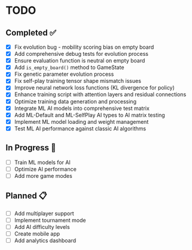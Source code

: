 # TODO

## Completed ✅

- [x] Fix evolution bug - mobility scoring bias on empty board
- [x] Add comprehensive debug tests for evolution process
- [x] Ensure evaluation function is neutral on empty board
- [x] Add `is_empty_board()` method to GameState
- [x] Fix genetic parameter evolution process
- [x] Fix self-play training tensor shape mismatch issues
- [x] Improve neural network loss functions (KL divergence for policy)
- [x] Enhance training script with attention layers and residual connections
- [x] Optimize training data generation and processing
- [x] Integrate ML AI models into comprehensive test matrix
- [x] Add ML-Default and ML-SelfPlay AI types to AI matrix testing
- [x] Implement ML model loading and weight management
- [x] Test ML AI performance against classic AI algorithms

## In Progress 🔄

- [ ] Train ML models for AI
- [ ] Optimize AI performance
- [ ] Add more game modes

## Planned 📋

- [ ] Add multiplayer support
- [ ] Implement tournament mode
- [ ] Add AI difficulty levels
- [ ] Create mobile app
- [ ] Add analytics dashboard
